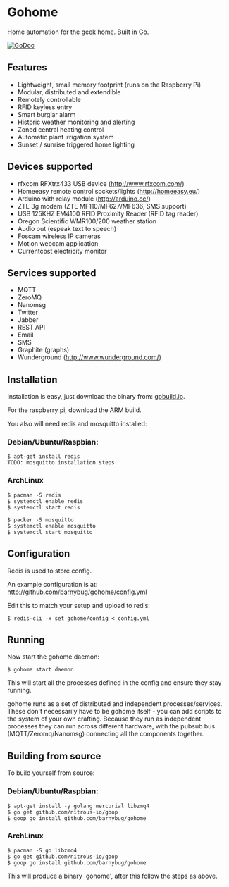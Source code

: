 # Gohome

Home automation for the geek home. Built in Go.

[![GoDoc](https://godoc.org/github.com/barnybug/gohome?status.svg)](http://godoc.org/github.com/barnybug/gohome)

## Features

- Lightweight, small memory footprint (runs on the Raspberry Pi)
- Modular, distributed and extendible
- Remotely controllable
- RFID keyless entry
- Smart burglar alarm
- Historic weather monitoring and alerting
- Zoned central heating control
- Automatic plant irrigation system
- Sunset / sunrise triggered home lighting

## Devices supported

- rfxcom RFXtrx433 USB device (http://www.rfxcom.com/)
- Homeeasy remote control sockets/lights (http://homeeasy.eu/)
- Arduino with relay module (http://arduino.cc/)
- ZTE 3g modem (ZTE MF110/MF627/MF636, SMS support)
- USB 125KHZ EM4100 RFID Proximity Reader (RFID tag reader)
- Oregon Scientific WMR100/200 weather station
- Audio out (espeak text to speech)
- Foscam wireless IP cameras
- Motion webcam application
- Currentcost electricity monitor

## Services supported

- MQTT
- ZeroMQ
- Nanomsg
- Twitter
- Jabber
- REST API
- Email
- SMS
- Graphite (graphs)
- Wunderground (http://www.wunderground.com/)

## Installation

Installation is easy, just download the binary from:
[gobuild.io](http://gobuild.io/download/github.com/barnybug/gohome).

For the raspberry pi, download the ARM build.

You also will need redis and mosquitto installed:

### Debian/Ubuntu/Raspbian:

    $ apt-get install redis
    TODO: mosquitto installation steps

### ArchLinux

    $ pacman -S redis
    $ systemctl enable redis
    $ systemctl start redis

    $ packer -S mosquitto
    $ systemctl enable mosquitto
    $ systemctl start mosquitto

## Configuration

Redis is used to store config.

An example configuration is at:
http://github.com/barnybug/gohome/config.yml

Edit this to match your setup and upload to redis:

    $ redis-cli -x set gohome/config < config.yml

## Running

Now start the gohome daemon:

    $ gohome start daemon

This will start all the processes defined in the config and ensure they stay
running.

gohome runs as a set of distributed and independent processes/services. These
don't necessarily have to be gohome itself - you can add scripts to the system
of your own crafting. Because they run as independent processes they can run
across different hardware, with the pubsub bus (MQTT/Zeromq/Nanomsg) connecting
all the components together.

## Building from source

To build yourself from source:

### Debian/Ubuntu/Raspbian:

    $ apt-get install -y golang mercurial libzmq4
    $ go get github.com/nitrous-io/goop
    $ goop go install github.com/barnybug/gohome

### ArchLinux

    $ pacman -S go libzmq4
    $ go get github.com/nitrous-io/goop
    $ goop go install github.com/barnybug/gohome

This will produce a binary `gohome', after this follow the steps as above.
